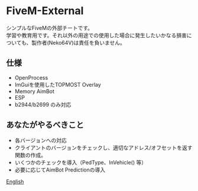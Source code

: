 # FiveM-External
シンプルなFiveMの外部チートです。  
学習や教育用です。それ以外の用途での使用した場合に発生したいかなる損害についても、製作者(Neko64V)は責任を負いません。

## 仕様
* OpenProcess
* ImGuiを使用したTOPMOST Overlay
* Memory AimBot
* ESP
* b2944/b2699 のみ対応

## あなたがやるべきこと
* 各バージョンへの対応
* クライアントのバージョンをチェックし、適切なアドレス/オフセットを返す関数の作成。
* いくつかのチェックを導入（PedType、InVehicle() 等）
* 必要に応じてAimBot Predictionの導入

[English](https://github.com/Neko64V/FiveM-External/blob/main/README_EN.md)
